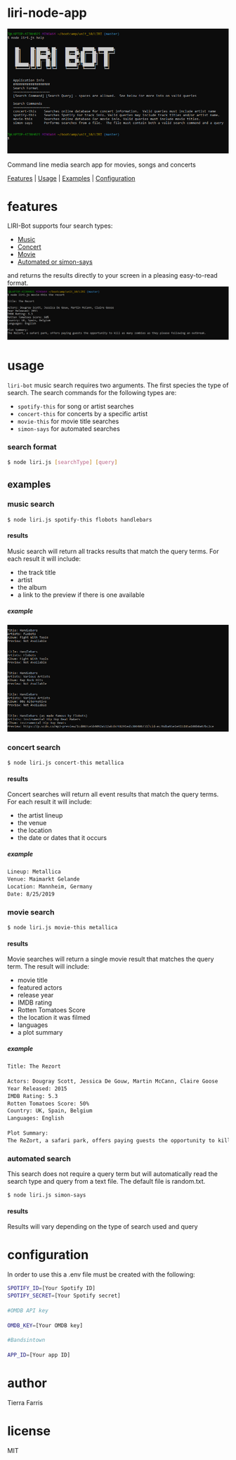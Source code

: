 # liri-node-app

![screenshot](./images/liri-bot.png)

Command line media search app for movies, songs and concerts

[Features](#features) | [Usage](#usage) | [Examples](#examples) | [Configuration](#configuration)

# features

LIRI-Bot supports four search types:
 - [Music](#music-search)
 - [Concert](#concert-search)
 - [Movie](#movie-search)
 - [Automated or simon-says](#automated-search)
 
 and returns the results directly to your screen in a pleasing easy-to-read format. 
 ![music-search-screenshot](./images/music-search-results.png)

# usage
`liri-bot` music search requires two arguments. The first species the type of search. The search commands for the following types are:
-  `spotify-this` for song or artist searches
-  `concert-this` for concerts by a specific artist
- `movie-this` for movie title searches
- `simon-says` for automated searches

### search format
```sh
$ node liri.js [searchType] [query]
```
## examples

### music search
```sh
$ node liri.js spotify-this flobots handlebars
```
#### results
Music search will return all tracks results that match the query terms.  For each result it will include:
- the track title
- artist
- the album
- a link to the preview if there is one available
##### example
![music search results](./images/music-search-example.png)

### concert search
```sh
$ node liri.js concert-this metallica
```
#### results
Concert searches will return all event results that match the query terms.  For each result it will include:
- the artist lineup
- the venue
- the location
- the date or dates that it occurs
##### example
```sh
Lineup: Metallica
Venue: Maimarkt Gelande
Location: Mannheim, Germany
Date: 8/25/2019
```
### movie search
```sh
$ node liri.js movie-this metallica
```
#### results
Movie searches will return a single movie result that matches the query term.  The result will include:
- movie title
- featured actors
- release year
- IMDB rating
- Rotten Tomatoes Score
- the location it was filmed
- languages
- a plot summary

##### example
```sh
Title: The Rezort

Actors: Dougray Scott, Jessica De Gouw, Martin McCann, Claire Goose
Year Released: 2015
IMDB Rating: 5.3
Rotten Tomatoes Score: 50%
Country: UK, Spain, Belgium
Languages: English

Plot Summary:
The ReZort, a safari park, offers paying guests the opportunity to kill as many zombies as they please following an outbreak
```
### automated search
This search does not require a query term but will automatically read the search type and query from a text file.  The default file is random.txt. 
```sh
$ node liri.js simon-says
```
#### results
Results will vary depending on the type of search used and query

# configuration
In order to use this a .env file must be created with the following:  
```sh
SPOTIFY_ID=[Your Spotify ID]
SPOTIFY_SECRET=[Your Spotify secret]

#OMDB API key

OMDB_KEY=[Your OMDB key]

#Bandsintown

APP_ID=[Your app ID]
```
# author
Tierra Farris

# license

MIT